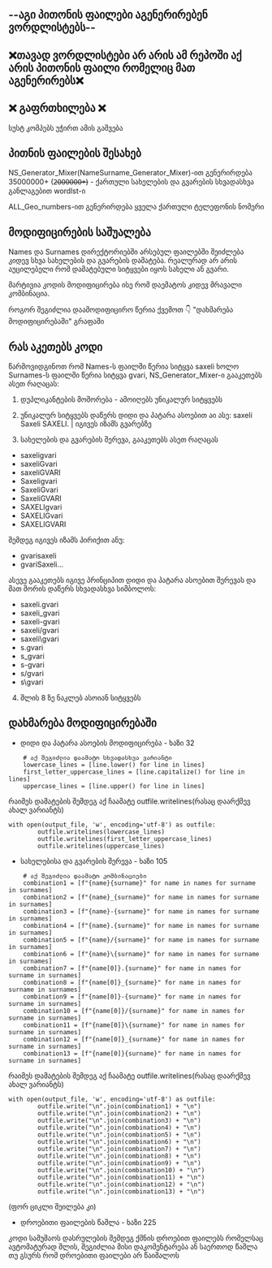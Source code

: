 ## --აგი პითონის ფაილები აგენერირებენ ვორდლისტებს--
## ❌თავად ვორდლისტები არ არის ამ რეპოში აქ არის პითონის ფაილი რომელიც მათ აგენერირებს❌
## ❌ გაფრთხილება ❌
 სუსტ კომპებს უჭირთ ამის გაშვება
 
## პითნის ფაილების შესახებ
 NS_Generator_Mixer(NameSurname_Generator_Mixer)-ით გენერირდება 35000000+ (2̶0̶0̶0̶0̶0̶0̶+̶)  - ქართული სახელების და გვარების სხვადასხვა განლაგებით wordlst-ი
 
 ALL_Geo_numbers-ით გენერირდება ყველა ქართული ტელეფონის ნომერი 

## მოდიფიცირების საშუალება

Names და Surnames დირექტორიებში არსებულ ფაილებში შეიძლება კიდევ სხვა სახელების და გვარების დამატება.
რეალურად არ არის აუცილებელი რომ დამატებული სიტყვები იყოს სახელი ან გვარი.

მარტივია კოდის მოდიფიცირება ისე რომ დაემატოს კიდევ მრავალი კომბინაცია.

როგორ შეგიძლია დაამოდიფიცირო წერია ქვემოთ 👇 "დახმარება მოდიფიცირებაში" გრაფაში

## რას აკეთებს კოდი

წარმოვიდგინოთ რომ Names-ს ფაილში წერია სიტყვა saxeli ხოლო Surnames-ს ფაილში წერია სიტყვა gvari,
NS_Generator_Mixer-ი გააკეთებს ასეთ რაღაცას:

1) დუპლიკანტების მოშორება - ამოიღებს უნიკალურ სიტყვებს

2) უნიკალურ სიტყვებს დაწერს დიდი და პატარა ასოებით აი ასე: saxeli Saxeli SAXELI. | იგივეს იზამს გვარებზე

3) სახელების და გვარების შერევა, გააკეთებს ასეთ რაღაცას 
* saxeligvari
* saxeliGvari
* saxeliGVARI
* Saxeligvari
* SaxeliGvari
* SaxeliGVARI
* SAXELIgvari
* SAXELIGvari
* SAXELIGVARI

შემდეგ იგივეს იზამს პირიქით ანუ:

* gvarisaxeli
* gvariSaxeli...

ასევე გააკეთებს იგივე პრინციპით დიდი და პატარა ასოებით შერევას და მათ შორის დაწერს სხვადასხვა სიმბოლოს:
* saxeli.gvari
* saxeli_gvari
* saxeli-gvari
* saxeli/gvari
* saxeli\gvari
* s.gvari
* s_gvari
* s-gvari
* s/gvari
* s\gvari

4) შლის 8 ზე ნაკლებ ასოიან სიტყვებს

## დახმარება მოდიფიცირებაში

* დიდი და პატარა ასოების მოდიფიცირება - ხაზი 32

```
    # აქ შეგიძლია დაამატო სხვადასხვა ვარიანტი
    lowercase_lines = [line.lower() for line in lines]
    first_letter_uppercase_lines = [line.capitalize() for line in lines]
    uppercase_lines = [line.upper() for line in lines]
```
რაიმეს დამატების შემდეგ აქ ჩაამატე outfile.writelines(რასაც დაარქმევ ახალ ვარიანტს)
```
with open(output_file, 'w', encoding='utf-8') as outfile:
        outfile.writelines(lowercase_lines)
        outfile.writelines(first_letter_uppercase_lines)
        outfile.writelines(uppercase_lines)
```

* სახელებისა და გვარების შერევა  - ხაზი 105

```
    # აქ შეგიძლია დაამატო კომბინაციები 
    combination1 = [f"{name}{surname}" for name in names for surname in surnames]
    combination2 = [f"{name}_{surname}" for name in names for surname in surnames]
    combination3 = [f"{name}-{surname}" for name in names for surname in surnames]
    combination4 = [f"{name}.{surname}" for name in names for surname in surnames]
    combination5 = [f"{name}/{surname}" for name in names for surname in surnames]
    combination6 = [f"{name}\{surname}" for name in names for surname in surnames]
    combination7 = [f"{name[0]}.{surname}" for name in names for surname in surnames]
    combination8 = [f"{name[0]}_{surname}" for name in names for surname in surnames]
    combination9 = [f"{name[0]}-{surname}" for name in names for surname in surnames]
    combination10 = [f"{name[0]}/{surname}" for name in names for surname in surnames]
    combination11 = [f"{name[0]}\{surname}" for name in names for surname in surnames]
    combination12 = [f"{name[0]}_{surname}" for name in names for surname in surnames]
    combination13 = [f"{name[0]}{surname}" for name in names for surname in surnames]
```

რაიმეს დამატების შემდეგ აქ ჩაამატე outfile.writelines(რასაც დაარქმევ ახალ ვარიანტს)
```
with open(output_file, 'w', encoding='utf-8') as outfile:
        outfile.write("\n".join(combination1) + "\n")
        outfile.write("\n".join(combination2) + "\n")
        outfile.write("\n".join(combination3) + "\n")
        outfile.write("\n".join(combination4) + "\n")
        outfile.write("\n".join(combination5) + "\n")
        outfile.write("\n".join(combination6) + "\n")
        outfile.write("\n".join(combination7) + "\n")
        outfile.write("\n".join(combination8) + "\n")
        outfile.write("\n".join(combination9) + "\n")
        outfile.write("\n".join(combination10) + "\n")
        outfile.write("\n".join(combination11) + "\n")
        outfile.write("\n".join(combination12) + "\n")
        outfile.write("\n".join(combination13) + "\n")
```
(ფორ ციკლი შეილება კი)


* დროებითი ფაილების წაშლა - ხაზი 225

კოდი სამუშაოს დასრულების შემდეგ ქმნის დროებით ფაილებს რომელსაც ავტომატურად შლის,
შეგიძლია მისი დაკომენტარება ან საერთოდ წაშლა თუ გსურს რომ დროებითი ფაილები არ წაიშალოს